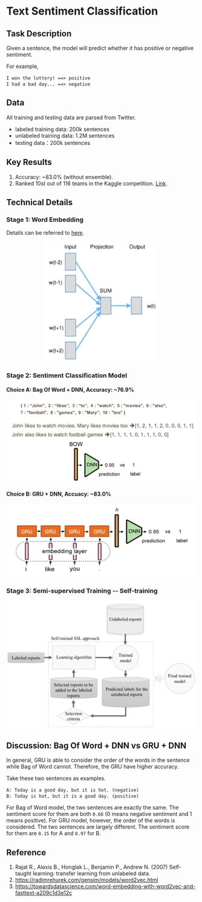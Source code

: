 Text Sentiment Classification 
==
## Task Description
Given a sentence, the model will predict whether it has positive or negative sentiment.  

For example,
```
I won the lottery! ==> positive
I had a bad day... ==> negative
```

## Data
All training and testing data are parsed from Twitter.
  - labeled training data: 200k sentences  
  - unlabeled training data: 1.2M sentences    
  - testing data：200k sentences  

## Key Results
1. Accuracy: ~83.0% (without ensemble).  
2. Ranked 10st out of 116 teams in the Kaggle competition. [Link](https://www.kaggle.com/c/ml-2018spring-hw5/leaderboard).

## Technical Details
### Stage 1: Word Embedding
Details can be referred to [here](https://radimrehurek.com/gensim/models/word2vec.html).  
<p align="center">
<img src="https://github.com/Andy19961017/ML2018SPRING/blob/master/hw5/images/CBOW.png" width="300">
</p>

### Stage 2: Sentiment Classification Model  
#### Choice A: Bag Of Word + DNN, Accuracy: ~76.9%     
<p align="center">
<img src="https://github.com/Andy19961017/ML2018SPRING/blob/master/hw5/images/BOW.png" width="700">
</p>

#### Choice B: GRU + DNN, Accuacy: ~83.0%   
<p align="center">
<img src="https://github.com/Andy19961017/ML2018SPRING/blob/master/hw5/images/GRU.png" width="700">
</p>

### Stage 3: Semi-supervised Training -- Self-training
<p align="center">
<img src="https://github.com/Andy19961017/ML2018SPRING/blob/master/hw5/images/SSL.png" width="700">
</p>

## Discussion: Bag Of Word + DNN  vs  GRU + DNN
In general, GRU is able to consider the order of the words in the sentence while Bag of Word cannot. Therefore, the GRU have higher accuracy.  

Take these two sentences as examples.
```
A: Today is a good day, but it is hot. (negative)
B: Today is hot, but it is a good day. (positive)
```
For Bag of Word model, the two sentences are exactly the same. The sentiment score for them are both ```0.66``` (0 means negative sentiment and 1 means positive). For GRU model, however, the order of the words is considered. The two sentences are largely different. The sentiment score for them are ```0.15``` for A and ```0.97``` for B.

## Reference
1. Rajat R., Alexis B., Honglak L., Benjamin P., Andrew N. (2007) Self-taught learning: transfer learning from unlabeled data.  
2. https://radimrehurek.com/gensim/models/word2vec.html  
3. https://towardsdatascience.com/word-embedding-with-word2vec-and-fasttext-a209c1d3e12c  
